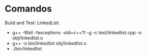 # Comandos

Build and Test: LinkedList:
* g++ -Wall -fexceptions -std=c++11 -g  -c test/linkedlist.cpp -o obj/linkedlist.o
* g++  -o bin/linkedlist obj/linkedlist.o
* ./bin/linkedlist